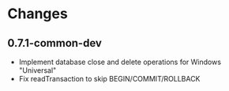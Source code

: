 # Changes

## 0.7.1-common-dev

- Implement database close and delete operations for Windows "Universal"
- Fix readTransaction to skip BEGIN/COMMIT/ROLLBACK

